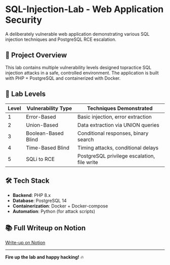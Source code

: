 # SQL-Injection-Lab - Web Application Security

A deliberately vulnerable web application demonstrating various SQL injection techniques and PostgreSQL RCE escalation.

## 🚀 Project Overview
This lab contains multiple vulnerability levels designed topractice SQL injection attacks in a safe, controlled environment. The application is built with PHP + PostgreSQL and containerized with Docker.

## 🎯 Lab Levels
| Level | Vulnerability Type | Techniques Demonstrated |
|-------|-------------------|------------------------|
| 1 | Error-Based | Basic injection, error extraction |
| 2 | Union-Based | Data extraction via UNION queries |
| 3 | Boolean-Based Blind | Conditional responses, binary search |
| 4 | Time-Based Blind | Timing attacks, conditional delays |
| 5 | SQLi to RCE | PostgreSQL privilege escalation, file write |

## 🛠️ Tech Stack

- **Backend**: PHP 8.x
- **Database**: PostgreSQL 14
- **Containerization**: Docker + Docker-compose
- **Automation**: Python (for attack scripts)

## 📚 Full Writeup on Notion
[Write-up on Notion](https://www.notion.so/SQL-INJECTION-WRITEUP-29d991c9962d80a4a714d58152fc1d0f?source=copy_link)
___
**Fire up the lab and happy hacking!** 🔥
